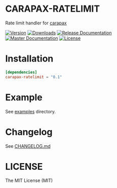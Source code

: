 # CARAPAX-RATELIMIT

Rate limit handler for [carapax](../carapax)

[![Version](https://img.shields.io/crates/v/carapax-ratelimit.svg?style=flat-square)](https://crates.io/crates/carapax-ratelimit)
[![Downloads](https://img.shields.io/crates/d/carapax-ratelimit.svg?style=flat-square)](https://crates.io/crates/carapax-ratelimit)
[![Release Documentation](https://img.shields.io/badge/docs-API-brightgreen.svg?style=flat-square)](https://docs.rs/carapax-ratelimit)
[![Master Documentation](https://img.shields.io/badge/docs-master-brightgreen.svg?style=flat-square)](https://tg-rs.github.io/tg-rs/carapax_ratelimit/)
[![License](https://img.shields.io/crates/l/carapax-ratelimit.svg?style=flat-square)](LICENSE)

# Installation

```toml
[dependencies]
carapax-ratelimit = "0.1"
```

# Example

See [examples](examples) directory.

# Changelog

See [CHANGELOG.md](CHANGELOG.md)

# LICENSE

The MIT License (MIT)
